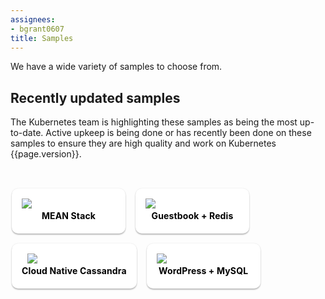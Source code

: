 ```yaml
---
assignees:
- bgrant0607
title: Samples
---
```


We have a wide variety of samples to choose from.

## Recently updated samples

The Kubernetes team is highlighting these samples as being the most up-to-date. Active upkeep is being done or has recently been done
on these samples to ensure they are high quality and work on Kubernetes {{page.version}}. 

<p>&nbsp;</p>

<style>
h2, h3, h4 {
  border-bottom: 0px !important;
}
.colContainer {
  padding-top:2px;
  padding-left: 2px;
  overflow: auto;
}
#samples a {
  color: #000;
}
.col3rd {
  display: block;
  width: 250px;
  float: left;
  margin-right: 30px;
  margin-bottom: 30px;
  overflow: hidden;
}
.col3rd h3, .col2nd h3 {
  margin-bottom: 0px !important;
}
.col3rd .button, .col2nd .button {
  margin-top: 20px;
  border-radius: 2px;
}
.col3rd p, .col2nd p {
  margin-left: 2px;
}
.col2nd {
  display: block;
  width: 400px;
  float: left;
  margin-right: 30px;
  margin-bottom: 30px;
  overflow: hidden;
}
.shadowbox {
  display: inline;
  float: left;
  text-transform: none;
  font-weight: bold;
  text-align: center;
  text-overflow: ellipsis;
  white-space: nowrap;
  overflow: hidden;
  line-height: 24px;
  position: relative;
  display: block;
  cursor: pointer;
  box-shadow: 0 2px 2px rgba(0,0,0,.24),0 0 2px rgba(0,0,0,.12);
  border-radius: 10px;
  background: #fff;
  transition: all .3s;
  padding: 16px;
  margin: 0 16px 16px 0;
  text-decoration: none;
  letter-spacing: .01em;
}
.shadowbox img {
    min-width: 150px;
    max-width: 150px;
    max-height: 50px;
}
</style>

<div id="samples" class="colContainer">
<a href="https://github.com/kubernetes/kubernetes.github.io/blob/master/docs/getting-started-guides/meanstack.md" class="shadowbox">
  <img src="https://github.com/kubernetes/kubernetes.github.io/blob/master/images/docs/meanstack/image_0.png"><br/>MEAN Stack
</a>
<a href="https://github.com/kubernetes/kubernetes/tree/master/examples/guestbook" target="_blank" class="shadowbox">
  <img src="https://github.com/kubernetes/kubernetes.github.io/blob/master/images/docs/redis.svg"><br/>Guestbook + Redis
</a>
<a href="https://github.com/kubernetes/kubernetes/tree/master/examples/storage/cassandra" target="_blank" class="shadowbox">
  <img src="https://github.com/kubernetes/kubernetes.github.io/blob/master/images/docs/cassandra.svg"><br/>Cloud Native Cassandra
</a>
<a href="https://github.com/kubernetes/kubernetes/tree/master/examples/mysql-wordpress-pd" target="_blank" class="shadowbox">
  <img src="https://github.com/kubernetes/kubernetes.github.io/blob/master/images/docs/wordpress.svg"><br/>WordPress + MySQL
</a>
</div>
